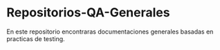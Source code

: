 # Repositorios-QA-Generales
En este repositorio encontraras documentaciones generales basadas en practicas de testing.
